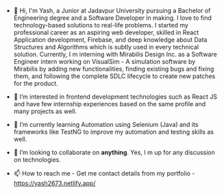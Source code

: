 - 👋 Hi, I'm Yash, a Junior at Jadavpur University pursuing a Bachelor of Engineering degree and a Software Developer in making. I love to find technology-based solutions to real-life problems.
I started my professional career as an aspiring web developer, skilled in React Application development, Firebase, and deep knowledge about Data Structures and Algorithms which is subtly used in every technical solution.
Currently, I m interning with Mirabilis Design Inc. as a Software Engineer intern working on VisualSim - A simulation software by Mirabilis by adding new functionalities, finding existing bugs and fixing them, and following the complete SDLC lifecycle to create new patches for the product.

- 👀 I’m interested in frontend development technologies such as React JS and have few internship experiences based on the same profile and many projects as well.

- 🌱 I’m currently learning Automation using Selenium (Java) and its frameworks like TestNG to improve my automation and testing skills as well.

- 💞️ I’m looking to collaborate on **anything**. Yes, I m up for any discussion on technologies.

- 📫 How to reach me - Get me contact details from my portfolio - https://yash2673.netlify.app/ 

